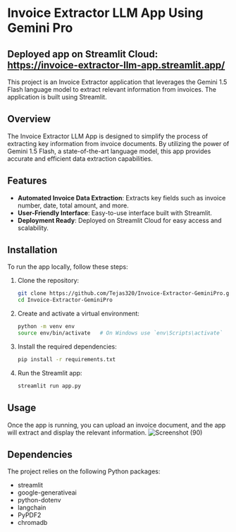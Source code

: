# Invoice Extractor LLM App Using Gemini Pro
## Deployed app on Streamlit Cloud: https://invoice-extractor-llm-app.streamlit.app/
This project is an Invoice Extractor application that leverages the Gemini 1.5 Flash language model to extract relevant information from invoices. The application is built using Streamlit.
## Overview
The Invoice Extractor LLM App is designed to simplify the process of extracting key information from invoice documents. By utilizing the power of Gemini 1.5 Flash, a state-of-the-art language model, this app provides accurate and efficient data extraction capabilities.
## Features
- **Automated Invoice Data Extraction**: Extracts key fields such as invoice number, date, total amount, and more.
- **User-Friendly Interface**: Easy-to-use interface built with Streamlit.
- **Deployment Ready**: Deployed on Streamlit Cloud for easy access and scalability.
## Installation
To run the app locally, follow these steps:

1. Clone the repository:
    ```bash
    git clone https://github.com/Tejas320/Invoice-Extractor-GeminiPro.git
    cd Invoice-Extractor-GeminiPro
    ```

2. Create and activate a virtual environment:
    ```bash
    python -m venv env
    source env/bin/activate   # On Windows use `env\Scripts\activate`
    ```

3. Install the required dependencies:
    ```bash
    pip install -r requirements.txt
    ```

4. Run the Streamlit app:
    ```bash
    streamlit run app.py
    ```
## Usage
Once the app is running, you can upload an invoice document, and the app will extract and display the relevant information.
![Screenshot (90)](https://github.com/Tejas320/Invoice-Extractor-GeminiPro/assets/73283098/1281f288-6cf7-4a94-b08c-9f6895480a4e)


## Dependencies
The project relies on the following Python packages:
- streamlit
- google-generativeai
- python-dotenv
- langchain
- PyPDF2
- chromadb
